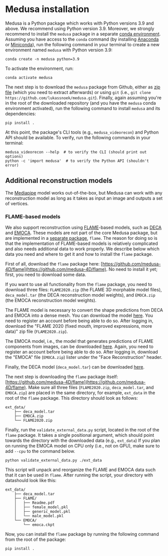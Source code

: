 # Medusa installation

Medusa is a Python package which works with Python versions 3.9 and above. We recommend
using Python version 3.9. Moreover, we strongly recommend to install the `medusa` package
in a separate [conda environment](https://anaconda.org/anaconda/conda). Assuming you have
access to the `conda` command (by installing [Anaconda](https://www.anaconda.com/products/distribution)
or [Miniconda](https://docs.conda.io/en/latest/miniconda.html)), run the following command
in your terminal to create a new environment named `medusa` with Python version 3.9:

```console
conda create -n medusa python=3.9
```

To activate the environment, run:

```console
conda activate medusa
```

The next step is to download the `medusa` package from Github, either as [zip file](https://github.com/lukassnoek/medusa/archive/refs/heads/master.zip) (which you need to extract afterwards) or using `git` (i.e., `git clone https://github.com/lukassnoek/medusa.git`). Finally, again assuming you're in the root of the downloaded repository (and you have the `medusa` conda environment activated), run the following command to install `medusa` and its dependencies:

```console
pip install .
```

At this point, the package's CLI tools (e.g., `medusa_videorecon`) and Python API should be available. To verify, run the following commands in your terminal:

```
medusa_videorecon --help  # to verify the CLI (should print out options)
python -c 'import medusa'  # to verify the Python API (shouldn't error)
```

## Additional reconstruction models

The [Mediapipe](https://google.github.io/mediapipe/solutions/face_mesh) model works out-of-the-box, but Medusa can work with any reconstruction model as long as it takes as input an image and outputs a set of vertices.

### FLAME-based models

We also support reconstruction using [FLAME](https://flame.is.tue.mpg.de/)-based
models, such as [DECA](https://deca.is.tue.mpg.de/) and [EMOCA](https://emoca.is.tue.mpg.de/). These models are not
part of the core Medusa package, but are implemented in a [separate package](https://github.com/medusa-4D/flame),
`flame`. The reason for doing so is that the implementation of FLAME-based models is relatively complicated and
also needs additional data to work properly. We describe below which data you need and where to get it
and how to install the `flame` package.

First of all, download the `flame` package here: [https://github.com/medusa-4D/flame](https://github.com/medusa-4D/flame).
No need to install it yet; first, you need to download some data.

If you want to use all functionality from the `flame` package, you need to download three files:
`FLAME2020.zip` (the FLAME 3D morphable model files), `deca_model.tar` (the DECA reconstruction model weights),
and `EMOCA.zip` (the EMOCA reconstruction model weights).

The FLAME model is necessary to convert the shape predictions from DECA and EMOCA into a dense
mesh. You can download the model [here](https://flame.is.tue.mpg.de/download.php). You
need to register an account before being able to do so. After logging in, download
the "FLAME 2020 (fixed mouth, improved expressions, more data)" zip file (`FLAME2020.zip`).

The EMOCA model, i.e., the model that generates predictions of FLAME components from images,
can be downloaded [here](https://emoca.is.tue.mpg.de/download.php). Again, you need to register an account
before being able to do so. After logging in, download the "EMOCA" file (`EMOCA.zip`)
lister under the "Face Reconstruction" header.

Finally, the DECA model (`deca_model.tar`) can be downloaded [here](https://drive.google.com/file/d/1rp8kdyLPvErw2dTmqtjISRVvQLj6Yzje/view).

The next step is downloading the `flame` package itself: [https://github.com/medusa-4D/flame](https://github.com/medusa-4D/flame).
Make sure all three files (`FLAME2020.zip`, `deca_model.tar`, and `EMOCA.zip`) are placed in the same directory, for example,
`ext_data` in the root of the `flame` package. This directory should look as follows:

```
ext_data/
    ├── deca_model.tar
    ├── EMOCA.zip
    └── FLAME2020.zip
```

Finally, run the `validate_external_data.py` script, located in the root of the `flame` package.
It takes a single positional argument, which should point towards the directory with the downloaded data (e.g., `ext_data`)
If you plan on running the EMOCA model on CPU only (i.e., not on GPU),
make sure to add `--cpu` to the command below.

```console
python validate_external_data.py ./ext_data
```

This script will unpack and reorganize the FLAME and EMOCA data such that it can be used
in `flame`. After running the script, your directory with datashould look like this:

```
ext_data/
    ├── deca_model.tar
    ├── FLAME/
    │   ├── Readme.pdf
    │   ├── female_model.pkl
    │   ├── generic_model.pkl
    │   └── male_model.pkl
    └── EMOCA/
        └── emoca.ckpt
```

Now, you can install the `flame` package by running the following command from the root of the package:

```console
pip install .
```
